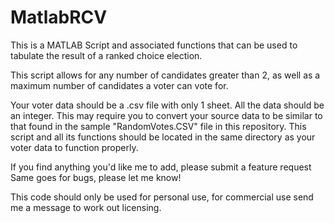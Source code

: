 # MatlabRCV
This is a MATLAB Script and associated functions that can be used to tabulate the result of a ranked choice election. 

This script allows for any number of candidates greater than 2, as well as a maximum number of candidates a voter can vote for.

Your voter data should be a .csv file with only 1 sheet. All the data should be an integer. This may require you to convert your
source data to be similar to that found in the sample "RandomVotes.CSV" file in this repository. This script and all its functions
should be located in the same directory as your voter data to function properly.

If you find anything you'd like me to add, please submit a feature request
Same goes for bugs, please let me know!

This code should only be used for personal use, for commercial use send me a message to work out licensing. 
